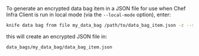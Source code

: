 To generate an encrypted data bag item in a JSON file for use when Chef
Infra Client is run in local mode (via the `--local-mode` option),
enter:

``` bash
knife data bag from file my_data_bag /path/to/data_bag_item.json -z --secret-file /path/to/encrypted_data_bag_secret
```

this will create an encrypted JSON file in:

    data_bags/my_data_bag/data_bag_item.json
